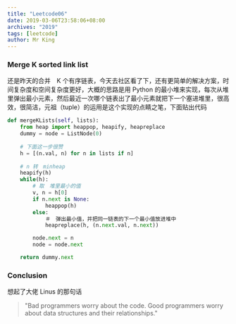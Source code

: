 ```yaml
---
title: "Leetcode06"
date: 2019-03-06T23:58:06+08:00
archives: "2019"
tags: [leetcode]
author: Mr King
---
```


### Merge K sorted link list

还是昨天的合并　K 个有序链表，今天去社区看了下，还有更简单的解决方案，时间复杂度和空间复杂度更好，大概的思路是用 Python 的最小堆来实现，每次从堆里弹出最小元素，然后最近一次哪个链表出了最小元素就把下一个塞进堆里，很高效，很简洁，元祖（tuple）的运用是这个实现的点睛之笔，下面贴出代码

```python
def mergeKLists(self, lists):
	from heap import heappop, heapify, heapreplace
	dummy = node = ListNode(0)
	
	# 下面这一步很赞
	h = [(n.val, n) for n in lists if n]
	
	# n 转　minheap
	heapify(h)
	while(h):
		# 取　堆里最小的值
		v, n = h[0]
		if n.next is None:
			heappop(h)
		else:
			＃　弹出最小值，并把同一链表的下一个最小值放进堆中
			heapreplace(h, (n.next.val, n.next))

		node.next = n
		node = node.next

	return dummy.next
```

### Conclusion

想起了大佬 Linus 的那句话 

> "Bad programmers worry about the code. Good programmers worry about data structures and their relationships."